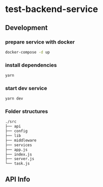 # test-backend-service

## Development

### prepare service with docker

```sh
docker-compose -d up
```

### install dependencies

```sh
yarn
```

### start dev service

```sh
yarn dev
```

### Folder structures

```sh
./src
├── api
├── config
├── lib
├── middleware
├── services
├── app.js
├── index.js
├── server.js
└── task.js
```

## API Info
